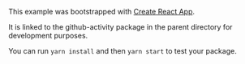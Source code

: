 This example was bootstrapped with [Create React App](https://github.com/facebook/create-react-app).

It is linked to the github-activity package in the parent directory for development purposes.

You can run `yarn install` and then `yarn start` to test your package.
